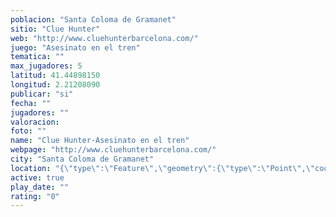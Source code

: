 ```yaml
---
poblacion: "Santa Coloma de Gramanet"
sitio: "Clue Hunter"
web: "http://www.cluehunterbarcelona.com/"
juego: "Asesinato en el tren"
tematica: ""
max_jugadores: 5
latitud: 41.44898150
longitud: 2.21208090
publicar: "si"
fecha: ""
jugadores: ""
valoracion: 
foto: ""
name: "Clue Hunter-Asesinato en el tren"
webpage: "http://www.cluehunterbarcelona.com/"
city: "Santa Coloma de Gramanet"
location: "{\"type\":\"Feature\",\"geometry\":{\"type\":\"Point\",\"coordinates\":[2.2120809,41.4489815]}}"
active: true
play_date: ""
rating: "0"
---
```

